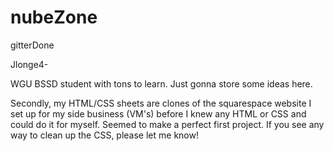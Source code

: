 # nubeZone
gitterDone

Jlonge4-

WGU BSSD student with tons to learn. Just gonna store some ideas here.

Secondly, my HTML/CSS sheets are clones of the squarespace website I set up for my side business (VM's) before I knew any HTML or CSS and could do it for myself. Seemed to make a perfect first project. If you see any way to clean up the CSS, please let me know!

